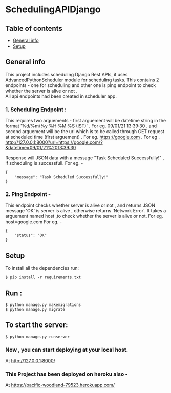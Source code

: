 # SchedulingAPIDjango

## Table of contents
* [General info](#general-info)
* [Setup](#setup)

## General info
This project includes scheduling Django Rest APIs, it uses AdvancedPythonScheduler module for scheduling tasks.
This contains 2 endpoints - 
one for scheduling and other one is ping endpoint to check whether the server is alive or not .  
All api endpoints had been created in scheduler app.  

### 1. Scheduling Endpoint :
This requires two arguements - first arguement will be datetime string in the format '%d/%m/%y %H:%M:%S (IST)' . For eg. 09/01/21 13:39:30 .
and second arguement will be the url which is to be called through GET request at scheduled time (first arguement) . For eg. https://google.com .
For eg . http://127.0.0.1:8000?url=https://google.com/?&datetime=09/01/21%2013:39:30

Response will JSON data with a message "Task Scheduled Successfully!" , if scheduling is successfull.
For eg. - 
```
{
    "message": "Task Scheduled Successfully!"
}
```


### 2. Ping Endpoint -
This endpoint checks whether server is alive or not , and returns JSON message 'OK' is server is alive , otherwise returns 'Network Error'.
It takes a arguement named host ,to check whether the server is alive or not. For eg. host=google.com 
For eg. - 
```
{
    "status": "OK"
}
```

## Setup
To install all the dependencies run: 

```
$ pip install -r requirements.txt
```

## Run :
```
$ python manage.py makemigrations
$ python manage.py migrate
```

## To start the server:
```
$ python manage.py runserver
```
### Now , you can start deploying at your local host.
At http://127.0.0.1:8000/
### This Project has been deployed on heroku also - 
At https://pacific-woodland-79523.herokuapp.com/



